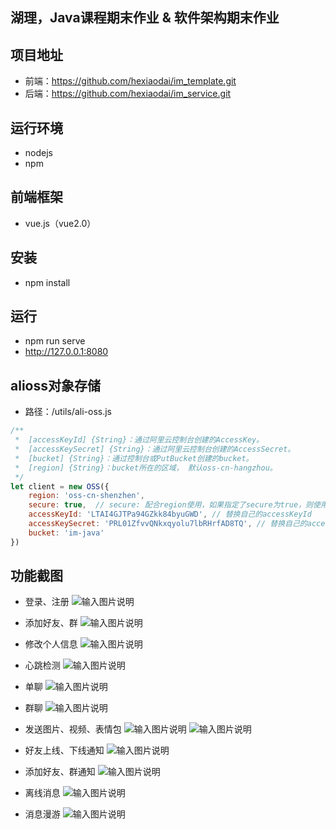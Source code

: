 ## 湖理，Java课程期末作业 & 软件架构期末作业

## 项目地址
- 前端：https://github.com/hexiaodai/im_template.git
- 后端：https://github.com/hexiaodai/im_service.git

## 运行环境
- nodejs
- npm

## 前端框架
- vue.js（vue2.0）

## 安装
- npm install

## 运行
- npm run serve
- http://127.0.0.1:8080

## alioss对象存储
- 路径：/utils/ali-oss.js

```JavaScript
/**
 *  [accessKeyId] {String}：通过阿里云控制台创建的AccessKey。
 *  [accessKeySecret] {String}：通过阿里云控制台创建的AccessSecret。
 *  [bucket] {String}：通过控制台或PutBucket创建的bucket。
 *  [region] {String}：bucket所在的区域， 默认oss-cn-hangzhou。
 */
let client = new OSS({
    region: 'oss-cn-shenzhen',
    secure: true,  // secure: 配合region使用，如果指定了secure为true，则使用HTTPS访问  
    accessKeyId: 'LTAI4GJTPa94GZkk84byuGWD', // 替换自己的accessKeyId
    accessKeySecret: 'PRL01ZfvvQNkxqyolu7lbRHrfAD8TQ', // 替换自己的accessKeySecret
    bucket: 'im-java'
})
```

## 功能截图

- 登录、注册
![输入图片说明](https://images.gitee.com/uploads/images/2021/0421/185201_f0cac64f_5174336.png "屏幕截图.png")

- 添加好友、群
![输入图片说明](https://images.gitee.com/uploads/images/2021/0421/185238_68f96d90_5174336.png "屏幕截图.png")

- 修改个人信息
![输入图片说明](https://images.gitee.com/uploads/images/2021/0421/185255_8460cc4c_5174336.png "屏幕截图.png")

- 心跳检测
![输入图片说明](https://images.gitee.com/uploads/images/2021/0421/185340_c10b6755_5174336.png "屏幕截图.png")

- 单聊
![输入图片说明](https://images.gitee.com/uploads/images/2021/0421/185352_ab14c0b3_5174336.png "屏幕截图.png")

- 群聊
![输入图片说明](https://images.gitee.com/uploads/images/2021/0421/185413_5f3c684e_5174336.png "屏幕截图.png")

- 发送图片、视频、表情包
![输入图片说明](https://images.gitee.com/uploads/images/2021/0421/185432_c6cf5c60_5174336.png "屏幕截图.png")
![输入图片说明](https://images.gitee.com/uploads/images/2021/0421/185443_6ad55648_5174336.png "屏幕截图.png")


- 好友上线、下线通知
![输入图片说明](https://images.gitee.com/uploads/images/2021/0421/185507_9d491287_5174336.png "屏幕截图.png")

- 添加好友、群通知
![输入图片说明](https://images.gitee.com/uploads/images/2021/0421/185518_eafbddb4_5174336.png "屏幕截图.png")

- 离线消息
![输入图片说明](https://images.gitee.com/uploads/images/2021/0421/185530_0692f227_5174336.png "屏幕截图.png")

- 消息漫游
![输入图片说明](https://images.gitee.com/uploads/images/2021/0421/185549_ea1b7d7a_5174336.png "屏幕截图.png")

